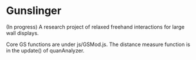 Gunslinger
=============
(In progress) A research project of relaxed freehand interactions for large wall displays.

Core GS functions are under js/GSMod.js. The distance measure function is in the update() of quanAnalyzer.
